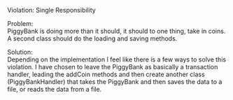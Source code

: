 Violation: Single Responsibility  


Problem:  
PiggyBank is doing more than it should, it should to one thing, take in coins. A second class should do the 
loading and saving methods.   


Solution:  
Depending on the implementation I feel like there is a few ways to solve this violation. 
I have chosen to leave the PiggyBank as basically a transaction handler, leading the addCoin methods and
then create another class (PiggyBankHandler) that takes the PiggyBank and then saves the data to a file, or reads
the data from a file.  
